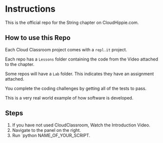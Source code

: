 # Instructions

This is the official repo for the String chapter on CloudHippie.com.

## How to use this Repo

Each Cloud Classroom project comes with a `repl.it` project.

Each repo has a `Lessons` folder containing the code from the Video attached to the chapter.

Some repos will have a `Lab` folder. This indicates they have an assignment attached.

You complete the coding challenges by getting all of the tests to pass.

This is a very real world example of how software is developed.

## Steps
  1. If you have not used CloudClassroom, Watch the Introduction Video.
  2. Navigate to the panel on the right.
  3. Run `python NAME_OF_YOUR_SCRIPT.



